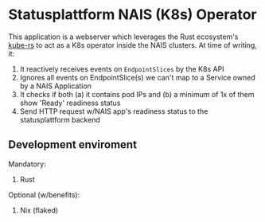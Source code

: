 # Statusplattform NAIS (K8s) Operator

This application is a webserver which leverages the Rust ecosystem's [kube-rs](https://kube.rs/) to act as a K8s operator inside the NAIS clusters.
At time of writing, it:
1. It reactively receives events on `EndpointSlices` by the K8s API
1. Ignores all events on EndpointSlice(s) we can't map to a Service owned by a NAIS Application
1. It checks if both (a) it contains pod IPs and (b) a minimum of 1x of them show 'Ready' readiness status
1. Send HTTP request w/NAIS app's readiness status to the statusplattform backend

## Development enviroment
Mandatory:
1. Rust

Optional (w/benefits):
1. Nix (flaked)
